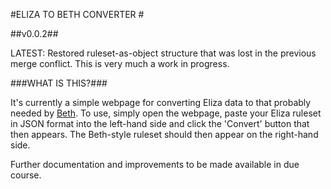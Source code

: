 #ELIZA TO BETH CONVERTER #

##v0.0.2##

LATEST: Restored ruleset-as-object structure that was lost in the previous merge conflict.
This is very much a work in progress.

###WHAT IS THIS?###

It's currently a simple webpage for converting Eliza data to that probably needed by [Beth](https://github.com/guypursey/Beth). To use, simply open the webpage, paste your Eliza ruleset in JSON format into the left-hand side and click the 'Convert' button that then appears. The Beth-style ruleset should then appear on the right-hand side.

Further documentation and improvements to be made available in due course.
